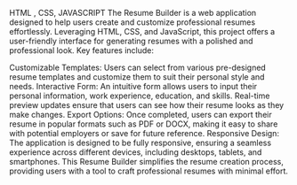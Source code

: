 HTML , CSS, JAVASCRIPT
The Resume Builder is a web application designed to help users create and customize professional resumes effortlessly. Leveraging HTML, CSS, and JavaScript, this project offers a user-friendly interface for generating resumes with a polished and professional look. Key features include:

Customizable Templates: Users can select from various pre-designed resume templates and customize them to suit their personal style and needs.
Interactive Form: An intuitive form allows users to input their personal information, work experience, education, and skills. Real-time preview updates ensure that users can see how their resume looks as they make changes.
Export Options: Once completed, users can export their resume in popular formats such as PDF or DOCX, making it easy to share with potential employers or save for future reference.
Responsive Design: The application is designed to be fully responsive, ensuring a seamless experience across different devices, including desktops, tablets, and smartphones.
This Resume Builder simplifies the resume creation process, providing users with a tool to craft professional resumes with minimal effort.
